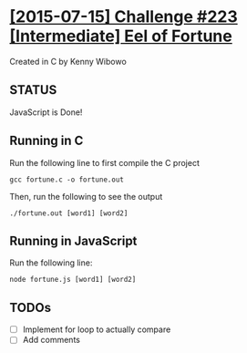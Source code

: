 # [\[2015-07-15\] Challenge #223 \[Intermediate\] Eel of Fortune](https://www.reddit.com/r/dailyprogrammer/comments/3ddpms/20150715_challenge_223_intermediate_eel_of_fortune/) #

Created in C by Kenny Wibowo

## STATUS ##
JavaScript is Done!

## Running in C ##

Run the following line to first compile the C project

	gcc fortune.c -o fortune.out

Then, run the following to see the output

	./fortune.out [word1] [word2]

## Running in JavaScript ##

Run the following line:

	node fortune.js [word1] [word2]

## TODOs ##

- [ ] Implement for loop to actually compare
- [ ] Add comments